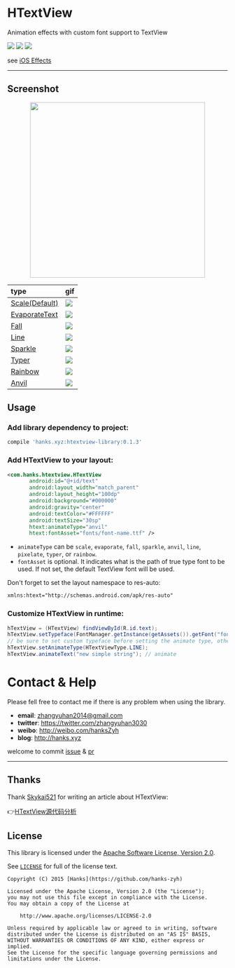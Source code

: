 # HTextView
Animation effects with custom font support to TextView

![](https://img.shields.io/hexpm/l/plug.svg)
![](https://img.shields.io/badge/Platform-Android-brightgreen.svg)
![](https://img.shields.io/badge/Android-CustomView-blue.svg)

see [iOS Effects](https://github.com/lexrus/LTMorphingLabel)

---

## Screenshot

<div  style="text-align:center;">
  <img src="https://github.com/hanks-zyh/HTextView/blob/master/screenshot/demo.gif" width="400px"/> 
</div>

| type  | gif |
| :-- | :-- |
| [Scale(Default)](https://github.com/hanks-zyh/HTextView/blob/master/htextview-library/src/main/java/com/hanks/htextview/animatetext/ScaleText.java) | ![](https://github.com/hanks-zyh/HTextView/blob/master/screenshot/demo3.gif) |
| [EvaporateText](https://github.com/hanks-zyh/HTextView/blob/master/htextview-library/src/main/java/com/hanks/htextview/animatetext/EvaporateText.java) | ![](https://github.com/hanks-zyh/HTextView/blob/master/screenshot/demo5.gif) |
| [Fall](https://github.com/hanks-zyh/HTextView/blob/master/htextview-library/src/main/java/com/hanks/htextview/animatetext/FallText.java) | ![](https://github.com/hanks-zyh/HTextView/blob/master/screenshot/demo6.gif) |
| [Line](https://github.com/hanks-zyh/HTextView/blob/master/htextview-library/src/main/java/com/hanks/htextview/animatetext/LineText.java) | ![](https://github.com/hanks-zyh/HTextView/blob/master/screenshot/demo7.gif) |
| [Sparkle](https://github.com/hanks-zyh/HTextView/blob/master/htextview-library/src/main/java/com/hanks/htextview/animatetext/SparkleText.java) | ![](https://github.com/hanks-zyh/HTextView/blob/master/screenshot/demo8.gif) |
| [Typer](https://github.com/hanks-zyh/HTextView/blob/master/htextview-library/src/main/java/com/hanks/htextview/animatetext/TyperText.java) |  ![](https://github.com/hanks-zyh/HTextView/blob/master/screenshot/typer.gif) |
| [Rainbow](https://github.com/hanks-zyh/HTextView/blob/master/htextview-library/src/main/java/com/hanks/htextview/animatetext/RainBowText.java) | ![](https://github.com/hanks-zyh/HTextView/blob/master/screenshot/rainbow.gif) |
| [Anvil](https://github.com/hanks-zyh/HTextView/blob/master/htextview-library/src/main/java/com/hanks/htextview/animatetext/AnvilText.java) | ![](https://github.com/hanks-zyh/HTextView/blob/master/screenshot/demo2.gif) |


## Usage

### Add library dependency to project:

```groovy
compile 'hanks.xyz:htextview-library:0.1.3'
```

### Add HTextView to your layout:

```xml
<com.hanks.htextview.HTextView
       android:id="@+id/text"
       android:layout_width="match_parent"
       android:layout_height="100dp"
       android:background="#000000"
       android:gravity="center"
       android:textColor="#FFFFFF"
       android:textSize="30sp"
       htext:animateType="anvil"
       htext:fontAsset="fonts/font-name.ttf" />
```

- `animateType` can be `scale`, `evaporate`, `fall`, `sparkle`, `anvil`, `line`, `pixelate`, `typer`, or `rainbow`.
- `fontAsset` is optional. It indicates what is the path of true type font to be used. If not set, the default TextView font will be used.

Don't forget to set the layout namespace to res-auto:

```xml
xmlns:htext="http://schemas.android.com/apk/res-auto"
```

### Customize HTextView in runtime:

```java
hTextView = (HTextView) findViewById(R.id.text);
hTextView.setTypeface(FontManager.getInstance(getAssets()).getFont("fonts/font-name.ttf")); 
// be sure to set custom typeface before setting the animate type, otherwise the font may not be updated.
hTextView.setAnimateType(HTextViewType.LINE);
hTextView.animateText("new simple string"); // animate
```


# Contact & Help

Please fell free to contact me if there is any problem when using the library.

- **email**: zhangyuhan2014@gmail.com
- **twitter**: https://twitter.com/zhangyuhan3030
- **weibo**: http://weibo.com/hanksZyh
- **blog**: http://hanks.xyz

welcome to commit [issue](https://github.com/hanks-zyh/HTextView/issues) & [pr](https://github.com/hanks-zyh/HTextView/pulls)

---

## Thanks

Thank [Skykai521](https://github.com/Skykai521) for writing an article about HTextView:

:point_right:[HTextView源代码分析](http://skykai521.github.io/2016/01/30/HTextView%E6%BA%90%E4%BB%A3%E7%A0%81%E5%88%86%E6%9E%90/)

 
## License

This library is licensed under the [Apache Software License, Version 2.0](http://www.apache.org/licenses/LICENSE-2.0).

See [`LICENSE`](LICENSE) for full of the license text.

    Copyright (C) 2015 [Hanks](https://github.com/hanks-zyh)

    Licensed under the Apache License, Version 2.0 (the "License");
    you may not use this file except in compliance with the License.
    You may obtain a copy of the License at

        http://www.apache.org/licenses/LICENSE-2.0

    Unless required by applicable law or agreed to in writing, software
    distributed under the License is distributed on an "AS IS" BASIS,
    WITHOUT WARRANTIES OR CONDITIONS OF ANY KIND, either express or implied.
    See the License for the specific language governing permissions and
    limitations under the License.
